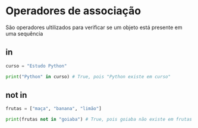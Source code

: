 # **Operadores de associação**

São operadores ultilizados para verificar se um objeto está presente em uma sequência

## in

```py
curso = "Estudo Python"

print("Python" in curso) # True, pois "Python existe em curso"
```

## not in

```py
frutas = ["maça", "banana", "limão"]

print(frutas not in "goiaba") # True, pois goiaba não existe em frutas
```
